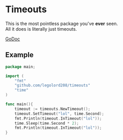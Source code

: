 # Timeouts
This is the most pointless package you've **ever** seen.  
All it does is literally just timeouts.  

[GoDoc](https://godoc.org/github.com/legOlord208/timeouts)

## Example
```Go
package main;

import (
	"fmt"
	"github.com/legolord208/timeouts"
	"time"
)

func main(){
	timeout := timeouts.NewTimeout();
	timeout.SetTimeout("lol", time.Second);
	fmt.Println(timeout.InTimeout("lol"));
	time.Sleep(time.Second * 2);
	fmt.Println(timeout.InTimeout("lol"));
}
```
